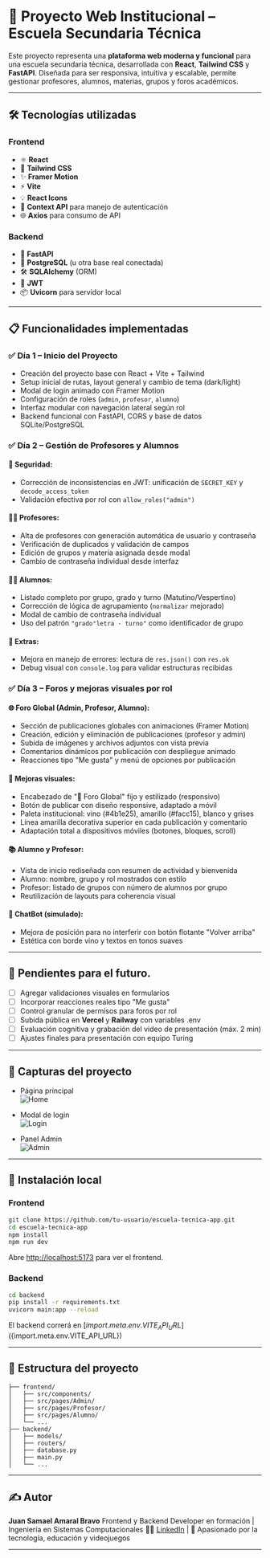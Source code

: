 # 🏫 Proyecto Web Institucional – Escuela Secundaria Técnica

Este proyecto representa una **plataforma web moderna y funcional** para una escuela secundaria técnica, desarrollada con **React**, **Tailwind CSS** y **FastAPI**. Diseñada para ser responsiva, intuitiva y escalable, permite gestionar profesores, alumnos, materias, grupos y foros académicos.

---

## 🛠️ Tecnologías utilizadas

### Frontend

* ⚛️ **React**
* 🎨 **Tailwind CSS**
* ✨ **Framer Motion**
* ⚡ **Vite**
* 💡 **React Icons**
* 🧱 **Context API** para manejo de autenticación
* 🌐 **Axios** para consumo de API

### Backend

* 🐍 **FastAPI**
* 🐘 **PostgreSQL** (u otra base real conectada)
* 🛠️ **SQLAlchemy** (ORM)
* 🔐 **JWT**
* 📦 **Uvicorn** para servidor local

---

## 📋 Funcionalidades implementadas

### ✅ Día 1 – Inicio del Proyecto

* Creación del proyecto base con React + Vite + Tailwind
* Setup inicial de rutas, layout general y cambio de tema (dark/light)
* Modal de login animado con Framer Motion
* Configuración de roles (`admin`, `profesor`, `alumno`)
* Interfaz modular con navegación lateral según rol
* Backend funcional con FastAPI, CORS y base de datos SQLite/PostgreSQL

### ✅ Día 2 – Gestión de Profesores y Alumnos

#### 🔐 Seguridad:

* Corrección de inconsistencias en JWT: unificación de `SECRET_KEY` y `decode_access_token`
* Validación efectiva por rol con `allow_roles("admin")`

#### 👨‍🏫 Profesores:

* Alta de profesores con generación automática de usuario y contraseña
* Verificación de duplicados y validación de campos
* Edición de grupos y materia asignada desde modal
* Cambio de contraseña individual desde interfaz

#### 👨‍🎓 Alumnos:

* Listado completo por grupo, grado y turno (Matutino/Vespertino)
* Corrección de lógica de agrupamiento (`normalizar` mejorado)
* Modal de cambio de contraseña individual
* Uso del patrón `"grado°letra - turno"` como identificador de grupo

#### 🧠 Extras:

* Mejora en manejo de errores: lectura de `res.json()` con `res.ok`
* Debug visual con `console.log` para validar estructuras recibidas

### ✅ Día 3 – Foros y mejoras visuales por rol

#### 🌐 Foro Global (Admin, Profesor, Alumno):

* Sección de publicaciones globales con animaciones (Framer Motion)
* Creación, edición y eliminación de publicaciones (profesor y admin)
* Subida de imágenes y archivos adjuntos con vista previa
* Comentarios dinámicos por publicación con despliegue animado
* Reacciones tipo "Me gusta" y menú de opciones por publicación

#### 🌚 Mejoras visuales:

* Encabezado de "📢 Foro Global" fijo y estilizado (responsivo)
* Botón de publicar con diseño responsive, adaptado a móvil
* Paleta institucional: vino (#4b1e25), amarillo (#facc15), blanco y grises
* Línea amarilla decorativa superior en cada publicación y comentario
* Adaptación total a dispositivos móviles (botones, bloques, scroll)

#### 📚 Alumno y Profesor:

* Vista de inicio rediseñada con resumen de actividad y bienvenida
* Alumno: nombre, grupo y rol mostrados con estilo
* Profesor: listado de grupos con número de alumnos por grupo
* Reutilización de layouts para coherencia visual

#### 💬 ChatBot (simulado):

* Mejora de posición para no interferir con botón flotante "Volver arriba"
* Estética con borde vino y textos en tonos suaves

---

## 📌 Pendientes para el futuro.

* [ ] Agregar validaciones visuales en formularios
* [ ] Incorporar reacciones reales tipo "Me gusta"
* [ ] Control granular de permisos para foros por rol
* [ ] Subida pública en **Vercel** y **Railway** con variables .env
* [ ] Evaluación cognitiva y grabación del video de presentación (máx. 2 min)
* [ ] Ajustes finales para presentación con equipo Turing

---

## 🗼 Capturas del proyecto

* Página principal       
![Home](screenshots/home.png) 

* Modal de login     
![Login](screenshots/login.png) 

* Panel Admin                     
![Admin](screenshots/admin.png) 

---

## 🚀 Instalación local

### Frontend

```bash
git clone https://github.com/tu-usuario/escuela-tecnica-app.git
cd escuela-tecnica-app
npm install
npm run dev
```

Abre [http://localhost:5173](http://localhost:5173) para ver el frontend.

### Backend

```bash
cd backend
pip install -r requirements.txt
uvicorn main:app --reload
```

El backend correrá en [${import.meta.env.VITE_API_URL}](${import.meta.env.VITE_API_URL})

---

## 📁 Estructura del proyecto

```
├── frontend/
│   ├── src/components/
│   ├── src/pages/Admin/
│   ├── src/pages/Profesor/
│   ├── src/pages/Alumno/
│   └── ...
├── backend/
│   ├── models/
│   ├── routers/
│   ├── database.py
│   ├── main.py
│   └── ...
```

---

## ✍️ Autor

**Juan Samael Amaral Bravo**
Frontend y Backend Developer en formación | Ingeniería en Sistemas Computacionales
👨‍💻 [LinkedIn](https://www.linkedin.com/in/samaelamaral/) | 🕺️ Apasionado por la tecnología, educación y videojuegos

---


